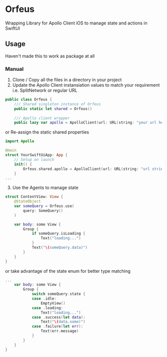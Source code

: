 # Orfeus

Wrapping Library for Apollo Client iOS to manage state and actions in SwiftUI

## Usage

Haven't made this to work as package at all

### Manual
1. Clone / Copy all the files in a directory in your project
2. Update the Apollo Client instansiation values to match your requirement i.e. SplitNetwork or regular URL
```swift
public class Orfeus {
    /// Shared singleton instance of Orfeus
    public static let shared = Orfeus()
    
    /// Apollo client wrapper
    public lazy var apollo = ApolloClient(url: URL(string: "your url here")!) // i.e SplitNetwork
```
or Re-assign the static shared properties
```swift
import Apollo

@main
struct YourSwiftUiApp: App {
    // Setup on launch
    init() {
        Orfeus.shared.apollo = ApolloClient(url: URL(string: "url string here")!)
    }
...
```
3. Use the Agents to manage state
```swift
struct ContentView: View {
    @StateObject
    var someQuery = Orfeus.use(
        query: SomeQuery()
    )

    var body: some View {
        Group {
            if someQuery.isLoading {
                Text("loading...")
            }
            Text("\(someQuery.data)")
        }
    }
}
```
or take advantage of the state enum for better type matching
```swift
...
    var body: some View {
        Group {
            switch someQuery.state {
            case .idle:
                EmptyView()
            case .loading:
                Text("loading...")
            case .success(let data):
                Text("\(data.some)")
            case .failure(let err):
                Text(err.message)
            }
        }
    }
}
```
